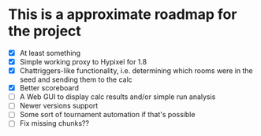 # This is a approximate roadmap for the project

- [x] At least something
- [x] Simple working proxy to Hypixel for 1.8
- [x] Chattriggers-like functionality, i.e. determining which rooms were in the seed and sending them to the calc
- [x] Better scoreboard
- [ ] A Web GUI to display calc results and/or simple run analysis
- [ ] Newer versions support
- [ ] Some sort of tournament automation if that's possible
- [ ] Fix missing chunks??
